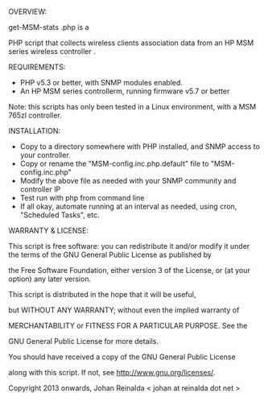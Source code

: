 OVERVIEW:

get-MSM-stats
.php is a 

PHP script that collects wireless clients association data
from an HP MSM series wireless controller
.


REQUIREMENTS:
- PHP v5.3 or better, with SNMP modules enabled.
- An HP MSM series controllerm, running firmware v5.7 or better

Note: this scripts has only been tested in a Linux environment, with a MSM 765zl controller.

INSTALLATION:

- Copy to a directory somewhere with PHP installed, and SNMP access to your controller.
- Copy or rename the "MSM-config.inc.php.default" file to "MSM-config.inc.php"
- Modify the above file as needed with your SNMP community and controller IP
- Test run with php from command line
- If all okay, automate running at an interval as needed, using cron, "Scheduled Tasks", etc.

WARRANTY & LICENSE:

This script is free software: you can redistribute it and/or modify
 it
under the terms of the GNU General Public License as published by

the Free Software Foundation, either version 3 of the License,
or
 (at your option) any later version.


This script is distributed in the hope that it will be useful,

but WITHOUT ANY WARRANTY; without even the implied warranty of

MERCHANTABILITY or FITNESS FOR A PARTICULAR PURPOSE.  See the

GNU General Public License for more details.

You should have received a copy of the GNU General Public License

along with this script.  If not, see <http://www.gnu.org/licenses/>.

Copyright  2013 onwards, Johan Reinalda  < johan at reinalda dot net >


